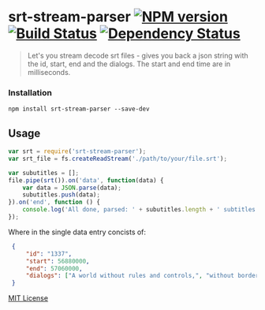 # srt-stream-parser [![NPM version][npm-image]][npm-url] [![Build Status][travis-image]][travis-url] [![Dependency Status][depstat-image]][depstat-url]

> Let's you stream decode srt files - gives you back a json string with the id, start, end and the dialogs. The start and end time are in milliseconds.

### Installation

```shell
npm install srt-stream-parser --save-dev
```

## Usage

```js
var srt = require('srt-stream-parser');
var srt_file = fs.createReadStream('./path/to/your/file.srt');

var subutitles = [];
file.pipe(srt()).on('data', function(data) {
    var data = JSON.parse(data);
    subutitles.push(data);
}).on('end', function () {
    console.log('All done, parsed: ' + subutitles.length + ' subtitles');
});

```

Where in the single data entry concists of:

```json
 {
     "id": "1337",
     "start": 56880000,
     "end": 57060000,
     "dialogs": ["A world without rules and controls,", "without borders or boundaries."]
 }
```



[MIT License](http://en.wikipedia.org/wiki/MIT_License)

[npm-url]: https://npmjs.org/package/srt-stream-parser
[npm-image]: https://badge.fury.io/js/srt-stream-parser.png

[travis-url]: http://travis-ci.org/steffenmllr/srt-stream-parser
[travis-image]: https://secure.travis-ci.org/steffenmllr/srt-stream-parser.png?branch=master

[depstat-url]: https://david-dm.org/steffenmllr/srt-stream-parser
[depstat-image]: https://david-dm.org/steffenmllr/srt-stream-parser.png
